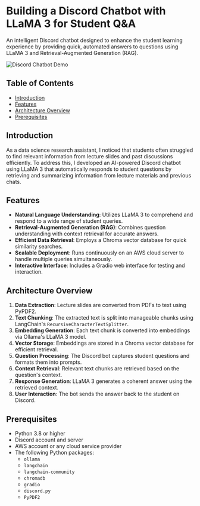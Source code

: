 # Building a Discord Chatbot with LLaMA 3 for Student Q&A

An intelligent Discord chatbot designed to enhance the student learning experience by providing quick, automated answers to questions using LLaMA 3 and Retrieval-Augmented Generation (RAG).

![Discord Chatbot Demo](assets/demo.gif)

## Table of Contents

- [Introduction](#introduction)
- [Features](#features)
- [Architecture Overview](#architecture-overview)
- [Prerequisites](#prerequisites)

## Introduction

As a data science research assistant, I noticed that students often struggled to find relevant information from lecture slides and past discussions efficiently. To address this, I developed an AI-powered Discord chatbot using LLaMA 3 that automatically responds to student questions by retrieving and summarizing information from lecture materials and previous chats.

## Features

- **Natural Language Understanding**: Utilizes LLaMA 3 to comprehend and respond to a wide range of student queries.
- **Retrieval-Augmented Generation (RAG)**: Combines question understanding with context retrieval for accurate answers.
- **Efficient Data Retrieval**: Employs a Chroma vector database for quick similarity searches.
- **Scalable Deployment**: Runs continuously on an AWS cloud server to handle multiple queries simultaneously.
- **Interactive Interface**: Includes a Gradio web interface for testing and interaction.

## Architecture Overview

1. **Data Extraction**: Lecture slides are converted from PDFs to text using PyPDF2.
2. **Text Chunking**: The extracted text is split into manageable chunks using LangChain's `RecursiveCharacterTextSplitter`.
3. **Embedding Generation**: Each text chunk is converted into embeddings via Ollama's LLaMA 3 model.
4. **Vector Storage**: Embeddings are stored in a Chroma vector database for efficient retrieval.
5. **Question Processing**: The Discord bot captures student questions and formats them into prompts.
6. **Context Retrieval**: Relevant text chunks are retrieved based on the question's context.
7. **Response Generation**: LLaMA 3 generates a coherent answer using the retrieved context.
8. **User Interaction**: The bot sends the answer back to the student on Discord.

## Prerequisites

- Python 3.8 or higher
- Discord account and server
- AWS account or any cloud service provider
- The following Python packages:
  - `ollama`
  - `langchain`
  - `langchain-community`
  - `chromadb`
  - `gradio`
  - `discord.py`
  - `PyPDF2`
